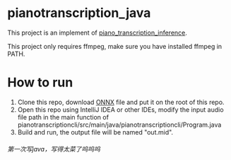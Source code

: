 # pianotranscription_java
This project is an implement of [piano_transcription_inference](https://github.com/qiuqiangkong/piano_transcription_inference).

This project only requires ffmpeg, make sure you have installed ffmpeg in PATH.

# How to run
1. Clone this repo, download [ONNX](https://github.com/EveElseIf/pianotranscription_java/releases/download/blob/transcription.onnx) file and put it on the root of this repo.
2. Open this repo using IntelliJ IDEA or other IDEs, modify the input audio file path in the main function of pianotranscriptioncli/src/main/java/pianotranscriptioncli/Program.java
3. Build and run, the output file will be named "out.mid".
###### *第一次写java，写得太菜了呜呜呜*
